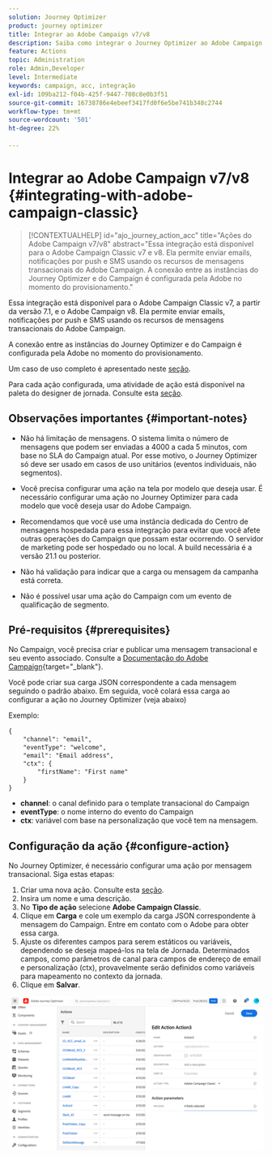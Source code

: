 ```yaml
---
solution: Journey Optimizer
product: journey optimizer
title: Integrar ao Adobe Campaign v7/v8
description: Saiba como integrar o Journey Optimizer ao Adobe Campaign v7/v8
feature: Actions
topic: Administration
role: Admin,Developer
level: Intermediate
keywords: campaign, acc, integração
exl-id: 109ba212-f04b-425f-9447-708c8e0b3f51
source-git-commit: 16738786e4ebeef3417fd0f6e5be741b348c2744
workflow-type: tm+mt
source-wordcount: '501'
ht-degree: 22%

---
```


# Integrar ao Adobe Campaign v7/v8 {#integrating-with-adobe-campaign-classic}

>[!CONTEXTUALHELP]
>id="ajo_journey_action_acc"
>title="Ações do Adobe Campaign v7/v8"
>abstract="Essa integração está disponível para o Adobe Campaign Classic v7 e v8. Ela permite enviar emails, notificações por push e SMS usando os recursos de mensagens transacionais do Adobe Campaign. A conexão entre as instâncias do Journey Optimizer e do Campaign é configurada pela Adobe no momento do provisionamento."

Essa integração está disponível para o Adobe Campaign Classic v7, a partir da versão 7.1, e o Adobe Campaign v8. Ela permite enviar emails, notificações por push e SMS usando os recursos de mensagens transacionais do Adobe Campaign.

A conexão entre as instâncias do Journey Optimizer e do Campaign é configurada pela Adobe no momento do provisionamento.

Um caso de uso completo é apresentado neste [seção](../building-journeys/ajo-ac.md).

Para cada ação configurada, uma atividade de ação está disponível na paleta do designer de jornada. Consulte esta [seção](../building-journeys/using-adobe-campaign-classic.md).

## Observações importantes {#important-notes}

* Não há limitação de mensagens. O sistema limita o número de mensagens que podem ser enviadas a 4000 a cada 5 minutos, com base no SLA do Campaign atual. Por esse motivo, o Journey Optimizer só deve ser usado em casos de uso unitários (eventos individuais, não segmentos).

* Você precisa configurar uma ação na tela por modelo que deseja usar. É necessário configurar uma ação no Journey Optimizer para cada modelo que você deseja usar do Adobe Campaign.

* Recomendamos que você use uma instância dedicada do Centro de mensagens hospedada para essa integração para evitar que você afete outras operações do Campaign que possam estar ocorrendo. O servidor de marketing pode ser hospedado ou no local. A build necessária é a versão 21.1 ou posterior.

* Não há validação para indicar que a carga ou mensagem da campanha está correta.

* Não é possível usar uma ação do Campaign com um evento de qualificação de segmento.

## Pré-requisitos {#prerequisites}

No Campaign, você precisa criar e publicar uma mensagem transacional e seu evento associado. Consulte a [Documentação do Adobe Campaign](https://experienceleague.adobe.com/docs/campaign-classic/using/transactional-messaging/introduction/about-transactional-messaging.html#transactional-messaging){target="_blank"}.

Você pode criar sua carga JSON correspondente a cada mensagem seguindo o padrão abaixo. Em seguida, você colará essa carga ao configurar a ação no Journey Optimizer (veja abaixo)

Exemplo:

```
{
    "channel": "email",
    "eventType": "welcome",
    "email": "Email address",
    "ctx": {
        "firstName": "First name"
    }
}
```

* **channel**: o canal definido para o template transacional do Campaign
* **eventType**: o nome interno do evento do Campaign
* **ctx**: variável com base na personalização que você tem na mensagem.

## Configuração da ação {#configure-action}

No Journey Optimizer, é necessário configurar uma ação por mensagem transacional. Siga estas etapas:

1. Criar uma nova ação. Consulte esta [seção](../action/action.md).
1. Insira um nome e uma descrição.
1. No **Tipo de ação** selecione **Adobe Campaign Classic**.
1. Clique em **Carga** e cole um exemplo da carga JSON correspondente à mensagem do Campaign. Entre em contato com o Adobe para obter essa carga.
1. Ajuste os diferentes campos para serem estáticos ou variáveis, dependendo se deseja mapeá-los na tela de Jornada. Determinados campos, como parâmetros de canal para campos de endereço de email e personalização (ctx), provavelmente serão definidos como variáveis para mapeamento no contexto da jornada.
1. Clique em **Salvar**.

![](assets/accintegration1.png)
